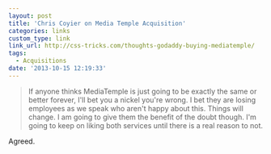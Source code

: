 ```yaml
---
layout: post
title: 'Chris Coyier on Media Temple Acquisition'
categories: links
custom_type: link
link_url: http://css-tricks.com/thoughts-godaddy-buying-mediatemple/
tags:
  - Acquisitions
date: '2013-10-15 12:19:33'
---
```

>If anyone thinks MediaTemple is just going to be exactly the same or better forever, I'll bet you a nickel you're wrong. I bet they are losing employees as we speak who aren't happy about this. Things will change. I am going to give them the benefit of the doubt though. I'm going to keep on liking both services until there is a real reason to not.

Agreed.
